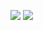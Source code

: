 ![](https://github-readme-stats-kappa-brown.vercel.app/api?username=tabarnouche&show=reviews,discussions_started,discussions_answered,prs_merged,prs_merged_percentage&rank_icon=percentile)
![](https://github-readme-stats-kappa-brown.vercel.app/api/top-langs?username=tabarnouche&layout=donut-vertical&langs_count=10)
